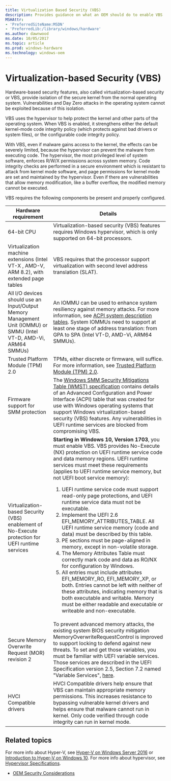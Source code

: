 ```yaml
---
title: Virtualization Based Security (VBS)
description: Provides guidance on what an OEM should do to enable VBS
MSHAttr:
- 'PreferredSiteName:MSDN'
- 'PreferredLib:/library/windows/hardware'
ms.author: dawnwood
ms.date: 10/05/2017
ms.topic: article
ms.prod: windows-hardware
ms.technology: windows-oem
---
```


# Virtualization-based Security (VBS)
Hardware-based security features, also called virtualization-based security or VBS, provide isolation of the secure kernel from the normal operating system. Vulnerabilities and Day Zero attacks in the operating system cannot be exploited because of this isolation.

VBS uses the hypervisor to help protect the kernel and other parts of the operating system. When VBS is enabled, it strengthens either the default kernel-mode code integrity policy (which protects against bad drivers or system files), or the configurable code integrity policy.

With VBS, even if malware gains access to the kernel, the effects can be severely limited, because the hypervisor can prevent the malware from executing code. The hypervisor, the most privileged level of system software, enforces R/W/X permissions across system memory. Code integrity checks are performed in a secure environment which is resistant to attack from kernel mode software, and page permissions for kernel mode are set and maintained by the hypervisor. Even if there are vulnerabilities that allow memory modification, like a buffer overflow, the modified memory cannot be executed.

VBS requires the following components be present and properly configured. 

| Hardware requirement | Details |
|----------------------|---------|
| 64-bit CPU | Virtualization-based security (VBS) features requires Windows hypervisor, which is only supported on 64-bit processors. |
| Virtualization machine extensions (Intel VT-X , AMD-V, ARM 8.2), with extended page tables  | VBS requires that the processor support virtualization with second level address translation (SLAT). | VBS is the foundation of a number of OS features, such as Windows Defender Device Guard, Windows Defender Credential Guard, and Windows Defender Application Guard. |
| All I/O devices should use an Input/Output Memory Management Unit (IOMMU) or SMMU (Intel VT-D, AMD-Vi, ARM64 SMMUs) | An IOMMU can be used to enhance system resiliency against memory attacks. For more information, see [ACPI system description tables](https://docs.microsoft.com/en-us/windows-hardware/drivers/bringup/acpi-system-description-tables). System IOMMUs need to support at least one stage of address translation: from GPA to SPA (Intel VT-D, AMD-Vi, ARM64 SMMUs). |
| Trusted Platform Module (TPM) 2.0 | TPMs, either discrete or firmware, will suffice. For more information, see [Trusted Platform Module (TPM) 2.0](OEM-TPM.md). |
| Firmware support for SMM protection | The [Windows SMM Security Mitigations Table (WMST) specification](https://docs.microsoft.com/en-us/windows-hardware/drivers/bringup/acpi-system-description-tables) contains details of an Advanced Configuration and Power Interface (ACPI) table that was created for use with Windows operating systems that support Windows virtualization-based security (VBS) features. Any vulnerabilities in UEFI runtime services are blocked from compromising VBS. |
| Virtualization-based Security (VBS) enablement of No-Execute protection for UEFI runtime services | **Starting in Windows 10, Version 1703**, you must enable VBS. VBS provides No-Execute (NX) protection on UEFI runtime service code and data memory regions. UEFI runtime services must meet these requirements (applies to UEFI runtime service memory, but not UEFI boot service memory): <ol><li> UEFI runtime service code must support read-only page protections, and UEFI runtime service data must not be executable. </li><li>Implement the UEFI 2.6 EFI_MEMORY_ATTRIBUTES_TABLE. All UEFI runtime service memory (code and data) must be described by this table.</li><li> PE sections must be page-aligned in memory, except in non-volatile storage. </li><li>The Memory Attributes Table must correctly mark code and data as RO/NX for configuration by Windows. </li><li>All entries must include attributes EFI_MEMORY_RO, EFI_MEMORY_XP, or both. Entries cannot be left with neither of these attributes, indicating memory that is both executable and writable. Memory must be either readable and executable or writeable and non-executable. </li></ol>|
| Secure Memory Overwrite Request (MOR) revision 2 | To prevent advanced memory attacks, the existing system BIOS security mitigation MemoryOverwriteRequestControl is improved to support locking to defend against new threats. To set and get those variables, you must be familiar with UEFI variable services. Those services are described in the UEFI Specification version 2.5, Section 7.2 named "Variable Services", [here](https://docs.microsoft.com/en-us/windows-hardware/drivers/bringup/device-guard-requirements). |
|HVCI Compatible drivers | HVCI Compatible drivers help ensure that VBS can maintain appropriate memory permissions. This increases resistance to bypassing vulnerable kernel drivers and helps ensure that malware cannot run in kernel. Only code verified through code integrity can run in kernel mode.|

## Related topics
For more info about Hyper-V, see [Hyper-V on Windows Server 2016](https://docs.microsoft.com/en-us/windows-server/virtualization/hyper-v/hyper-v-on-windows-server) or [Introduction to Hyper-V on Windows 10](https://docs.microsoft.com/en-us/virtualization/hyper-v-on-windows/about/). For more info about hypervisor, see [Hypervisor Specifications](https://docs.microsoft.com/en-us/virtualization/hyper-v-on-windows/reference/tlfs).

- [OEM Security Considerations](OEM-security-considerations.md)